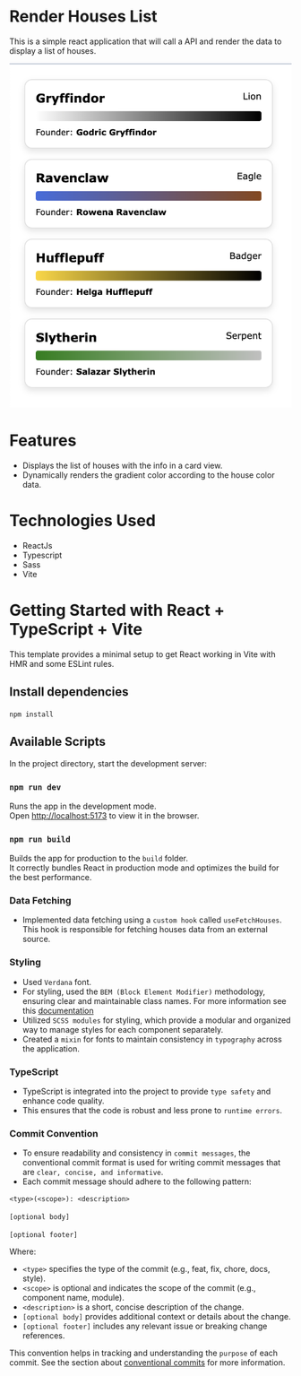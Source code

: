 # Render Houses List

This is a simple react application that will call a API and
render the data to display a list of houses.

![preview.png](src/assets/images/preview.png)

# Features
- Displays the list of houses with the info in a card view.
- Dynamically renders the gradient color according to the house color data.

# Technologies Used
- ReactJs
- Typescript
- Sass
- Vite

# Getting Started with React + TypeScript + Vite

This template provides a minimal setup to get React working in Vite with HMR and some ESLint rules.

## Install dependencies

`npm install`

## Available Scripts

In the project directory, start the development server:

### `npm run dev`

Runs the app in the development mode.\
Open [http://localhost:5173](http://localhost:5173) to view it in the browser.

### `npm run build`

Builds the app for production to the `build` folder.\
It correctly bundles React in production mode and optimizes the build for the best performance.

### Data Fetching
- Implemented data fetching using a `custom hook` called `useFetchHouses`. This hook is responsible for fetching houses data from an external source.

### Styling
- Used `Verdana` font.
- For styling, used the `BEM (Block Element Modifier)` methodology, ensuring clear and maintainable class names. For more information see this [documentation](https://en.bem.info/methodology/quick-start/#introduction)
- Utilized `SCSS modules` for styling, which provide a modular and organized way to manage styles for each component separately.
- Created a `mixin` for fonts to maintain consistency in `typography` across the application.

### TypeScript
- TypeScript is integrated into the project to provide `type safety` and enhance code quality.
- This ensures that the code is robust and less prone to `runtime errors`.

### Commit Convention
- To ensure readability and consistency in `commit messages`, the conventional commit format is used for writing commit messages that are `clear, concise, and informative`.
- Each commit message should adhere to the following pattern:

```
<type>(<scope>): <description>

[optional body]

[optional footer]

```

Where:

- `<type>` specifies the type of the commit (e.g., feat, fix, chore, docs, style).
- `<scope>` is optional and indicates the scope of the commit (e.g., component name, module).
- `<description>` is a short, concise description of the change.
- `[optional body]` provides additional context or details about the change.
- `[optional footer]` includes any relevant issue or breaking change references.

This convention helps in tracking and understanding the `purpose` of each commit.
See the section about [conventional commits](https://www.conventionalcommits.org/en/v1.0.0/#specification) for more information.